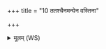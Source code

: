 +++
title = "10 ततश्चैनमन्येन वस्तिना"

+++
<details><summary>मूलम् (WS)</summary>

ततश्चैनमन्येन वस्तिना प्राशीर्येनैतमग्रे प्राश्नन् ।  
अप्सु मरिष्यसीत्येनमाह ॥ १३ ॥
</details>